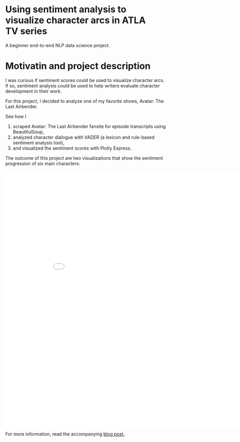 # Using sentiment analysis to visualize character arcs in ATLA TV series
A beginner end-to-end NLP data science project.

# Motivatin and project description
I was curious if sentiment scores could be used to visualize character arcs. If so, sentiment analysis could be used to help writers evaluate character development in their work.

For this project, I decided to analyze one of my favorite shows, Avatar: The Last Airbender.

See how I
1) scraped Avatar: The Last Airbender fansite for episode transcripts using BeautifulSoup,
2) analyzed character dialogue with VADER (a lexicon and rule-based sentiment analysis tool),
3) and visualized the sentiment scores with Plotly Express.

The outcome of this project are two visualizations that show the sentiment progression of six main characters:

<iframe width="900" height="800" frameborder="0" scrolling="no" src="//plotly.com/~ritakalach/4.embed"></iframe>

For more information, read the accompanying [blog post.](https://medium.com/data-comet/atla-sentiment-analysis-43f26edddad2)

